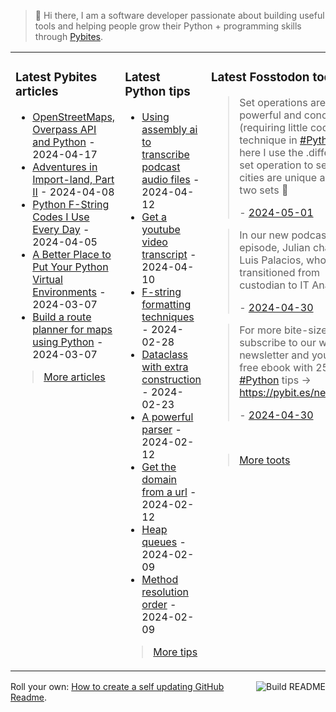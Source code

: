 > 👋 Hi there, I am a software developer passionate about building useful tools and helping people grow their Python + programming skills through <a href="https://pybit.es" target="_blank">Pybites</a>.

<table><tr><td valign="top" width="33%">

### Latest Pybites articles

<ul>

  <li><a href="https://pybit.es/articles/openstreetmaps-overpass-api-and-python/" target="_blank">OpenStreetMaps, Overpass API and Python</a> - 2024-04-17</li>

  <li><a href="https://pybit.es/articles/adventures-in-import-land-part-ii/" target="_blank">Adventures in Import-land, Part II</a> - 2024-04-08</li>

  <li><a href="https://pybit.es/articles/python-f-string-codes-i-use-every-day/" target="_blank">Python F-String Codes I Use Every Day</a> - 2024-04-05</li>

  <li><a href="https://pybit.es/articles/a-better-place-to-put-your-python-virtual-environments/" target="_blank">A Better Place to Put Your Python Virtual Environments</a> - 2024-03-07</li>

  <li><a href="https://pybit.es/articles/build-a-route-planner-for-maps-using-python/" target="_blank">Build a route planner for maps using Python</a> - 2024-03-07</li>

</ul>

> <a href="https://pybit.es/articles/" target="_blank">More articles</a>


</td><td valign="top" width="34%">

### Latest Python tips

<ul>

  <li><a href="https://github.com/bbelderbos/bobcodesit/blob/main/notes/20240412111523.md" target="_blank">Using assembly ai to transcribe podcast audio files</a> - 2024-04-12</li>

  <li><a href="https://github.com/bbelderbos/bobcodesit/blob/main/notes/20240410190949.md" target="_blank">Get a youtube video transcript</a> - 2024-04-10</li>

  <li><a href="https://github.com/bbelderbos/bobcodesit/blob/main/notes/20240228143839.md" target="_blank">F-string formatting techniques</a> - 2024-02-28</li>

  <li><a href="https://github.com/bbelderbos/bobcodesit/blob/main/notes/20240223145038.md" target="_blank">Dataclass with extra construction</a> - 2024-02-23</li>

  <li><a href="https://github.com/bbelderbos/bobcodesit/blob/main/notes/20240212164917.md" target="_blank">A powerful parser</a> - 2024-02-12</li>

  <li><a href="https://github.com/bbelderbos/bobcodesit/blob/main/notes/20240212145044.md" target="_blank">Get the domain from a url</a> - 2024-02-12</li>

  <li><a href="https://github.com/bbelderbos/bobcodesit/blob/main/notes/20240209140325.md" target="_blank">Heap queues</a> - 2024-02-09</li>

  <li><a href="https://github.com/bbelderbos/bobcodesit/blob/main/notes/20240209135049.md" target="_blank">Method resolution order</a> - 2024-02-09</li>

</ul>

> <a href="https://github.com/bbelderbos/bobcodesit" target="_blank">More tips</a>


</td><td valign="top" width="33%">

### Latest Fosstodon toots


  <blockquote>
  <p>Set operations are a powerful and concise (requiring little code) technique in <a class="mention hashtag" href="https://fosstodon.org/tags/Python" rel="tag">#<span>Python</span></a> - here I use the .difference() set operation to see which cities are unique across two sets 🚀</p>
  - <a href="https://fosstodon.org/@bbelderbos/112365956957905107" target="_blank">2024-05-01</a>
  </blockquote>

  <blockquote>
  <p>In our new podcast episode, Julian chats with Luis Palacios, who transitioned from custodian to IT Analyst.  ...</p>
  - <a href="https://fosstodon.org/@bbelderbos/112360766683339362" target="_blank">2024-04-30</a>
  </blockquote>

  <blockquote>
  <p>For more bite-sized tips subscribe to our weekly newsletter and you get a free ebook with 250 <a class="mention hashtag" href="https://fosstodon.org/tags/Python" rel="tag">#<span>Python</span></a> tips -&gt; <br /><a href="https://pybit.es/newsletter/" rel="nofollow noopener noreferrer" target="_blank"><span class="invisible">https://</span><span class="">pybit.es/newsletter/</span><span class="invisible"></span></a></p>
  - <a href="https://fosstodon.org/@bbelderbos/112359821882676052" target="_blank">2024-04-30</a>
  </blockquote>


<br>

> <a href="https://fosstodon.org/@bbelderbos" target="_blank">More toots</a>


</td></tr></table>

<a href="https://github.com/bbelderbos/bbelderbos/actions" target="_blank"><img src="https://github.com/bbelderbos/bbelderbos/workflows/Daily%20Update/badge.svg" align="right" alt="Build README"></a>Roll your own: <a href="https://pybit.es/articles/how-to-create-a-self-updating-github-readme/" target="_blank">How to create a self updating GitHub Readme</a>.